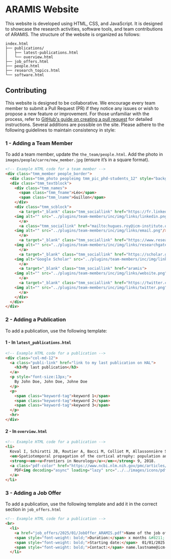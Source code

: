# ARAMIS Website

This website is developed using HTML, CSS, and JavaScript. It is designed to showcase the 
research activities, software tools, and team contributions of ARAMIS. The structure of 
the website is organized as follows:

```
index.html
├── publications/
│   ├── latest-publications.html
│   └── overview.html
├── job_offers.html
├── people.html
├── research_topics.html
└── software.html
```

## Contributing

This website is designed to be collaborative. We encourage every team member to submit a 
Pull Request (PR) if they notice any issues or wish to propose a new feature or improvement. 
For those unfamiliar with the process, refer to [GitHub's guide on creating a pull request](https://docs.github.com/en/github/collaborating-with-pull-requests/proposing-changes-to-your-work-with-pull-requests/creating-a-pull-request)
for detailed instructions. Several additions are possible on the site. 
Please adhere to the following guidelines to maintain consistency in style:


### 1 - Adding a Team Member

To add a team member, update the `the_team/people.html`.
Add the photo in `images/people/carre/new_member.jpg` (ensure it’s in a square format).

```html
<!-- Example HTML code for a team member -->
<div class="tmm_member people_border">
  <div class="tmm_photo peopleimg tmm_pic_phd-students_12" style="background: url(../images/people/carre/unknown.png);"></div>
  <div class="tmm_textblock">
    <div class="tmm_names">
      <span class="tmm_fname">Léo</span> 
      <span class="tmm_lname">Guillon</span>
    </div>
    <div class="tmm_scblock">
      <a target="_blank" class="tmm_sociallink" href="https://fr.linkedin.com/">
	<img alt="" src="../plugins/team-members/inc/img/links/linkedin.png"/>
      </a>
      <a class="tmm_sociallink" href="mailto:hugues.roy@icm-institute.org">
	<img alt="" src="../plugins/team-members/inc/img/links/email.png"/>
      </a>
      <a target="_blank" class="tmm_sociallink" href="https://www.researchgate.net/">
	<img alt="" src="../plugins/team-members/inc/img/links/researchgate.png"/>
      </a>
      <a target="_blank" class="tmm_sociallink" href="https://scholar.google.com/" title="Google Scholar">
	<img alt="Google Scholar" src="../plugins/team-members/inc/img/links/customlink.png"/>
      </a>
      <a target="_blank" class="tmm_sociallink" href="aramis">
	<img alt="" src="../plugins/team-members/inc/img/links/website.png"/>
      </a>
      <a target="_blank" class="tmm_sociallink" href="https://twitter.com/"> <!-- a bannir-->
	<img alt="" src="../plugins/team-members/inc/img/links/twitter.png"/>
      </a>
    </div>
  </div>
</div>
```

### 2 - Adding a Publication 

To add a publication, use the following template:

#### 1 - In `latest_publications.html`

```html
<!-- Example HTML code for a publication -->
<div class="col-md-12">
  <a class="publi-link" href="link to my last publication on HAL">
    <h3>My last publication</h3>
  </a>
  <p style="font-size:13px;">
    By John Doe, John Doe, Johne Doe
  </p>
  <p>
    <span class="keyword-tag">keyword 1</span>
    <span class="keyword-tag">keyword 2</span>
    <span class="keyword-tag">keyword 3</span>
  </p>
  <hr>
</div>

```
#### 2 - In `overview.html`

```html
<!-- Example HTML code for a publication -->
<li>
  Koval I, Schiratti JB, Routier A, Bacci M, Colliot M, Allassonnière S, Durrleman S.
  <em>Spatiotemporal propagation of the cortical atrophy: population and individual patterns</em>. In 
  <strong><em><u>Frontiers in Neurology</u></em></strong> 9, 2018. 
  <a class="pdf-color" href="https://www.ncbi.nlm.nih.gov/pmc/articles/PMC5945895/" target="_blank" rel="noopener noreferrer">
    PDF<img decoding="async" loading="lazy" src="../../images/icons/pdf/pdf_logo.png" alt="PDF" width="20" height="17"/>
  </a>
</li>
```

### 3 - Adding a Job Offer

To add a publication, use the following template and add it in the correct section in `job_offers.html`

```html
<!-- Example HTML code for a publication -->
<br>
  <li>
    <a href="job_offers/2025/01/JobOffer_ARAMIS.pdf">Name of the job offer</a> <br>
    <span style="font-weight: bold;">Duration:</span> x months &#8211; 
    <span style="font-weight: bold;">Starting date:</span>  01/01/2025 &#8211; 
    <span style="font-weight: bold;">Contact:</span> name.lastname@icm-instituite.org
  </li>
```


